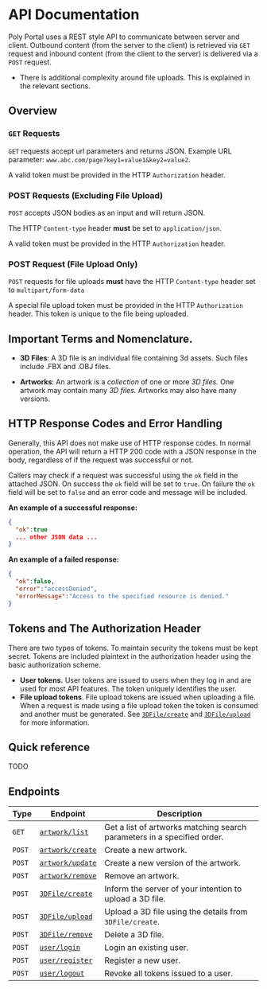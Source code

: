 # API Documentation

Poly Portal uses a REST style API to communicate between server and client. Outbound content (from the server to the client) is retrieved via `GET` request and inbound content (from the client to the server) is delivered via a `POST` request.

* There is additional complexity around file uploads. This is explained in the relevant sections.

## Overview

### `GET` Requests

`GET` requests accept url parameters and returns JSON. Example URL parameter: `www.abc.com/page?key1=value1&key2=value2`.

A valid token must be provided in the HTTP `Authorization` header.

### POST Requests (Excluding File Upload)

`POST` accepts JSON bodies as an input and will return JSON.

The HTTP `Content-type` header **must** be set to `application/json`.

A valid token must be provided in the HTTP `Authorization` header.

### POST Request (File Upload Only)

`POST` requests for file uploads **must** have the HTTP `Content-type` header set to `multipart/form-data`

A special file upload token must be provided in the HTTP `Authorization` header. This token is unique to the file being uploaded.


## Important Terms and Nomenclature.

* **3D Files**: A 3D file is an individual file containing 3d assets. Such files include .FBX and .OBJ files.
  
* **Artworks**: An artwork is a *collection* of one or more *3D files.* One artwork may contain many *3D files.* Artworks may also have many versions.

## HTTP Response Codes and Error Handling
Generally, this API does not make use of HTTP response codes. In normal operation, the API will return a HTTP 200 code with a JSON response in the body, regardless of if the request was successful or not.

Callers may check if a request was successful using the `ok` field in the attached JSON. On success the `ok` field will be set to `true`. On failure the `ok` field will be set to `false` and an error code and message will be included.

**An example of a successful response:**
```json
{
  "ok":true
  ... other JSON data ...
}
```

**An example of a failed response:**
```json
{
  "ok":false,
  "error":"accessDenied",
  "errorMessage":"Access to the specified resource is denied."
}
```

## Tokens and The Authorization Header
There are two types of tokens. To maintain security the tokens must be kept secret. Tokens are included plaintext in the authorization header using the basic authorization scheme.  

* **User tokens.** User tokens are issued to users when they log in and are used for most API features. The token uniquely identifies the user.
* **File upload tokens**. File upload tokens are issued when uploading a file. When a request is made using a file upload token the token is consumed and another must be generated. See [`3DFile/create`](3DFile/create.md) and [`3DFile/upload`](3DFile/upload.md) for more information.

## Quick reference
TODO

## Endpoints

| Type | Endpoint | Description |
| ---- | -------- | ----------- |
| `GET` | [`artwork/list`](artwork/list.md) | Get a list of artworks matching search parameters in a specified order. |
| `POST` | [`artwork/create`](artwork/create.md) | Create a new artwork. |
| `POST` | [`artwork/update`](artwork/update.md) | Create a new version of the artwork. |
| `POST` | [`artwork/remove`](artwork/remove.md) | Remove an artwork. |
| `POST` | [`3DFile/create`](3DFile/create.md) | Inform the server of your intention to upload a 3D file. |
| `POST` | [`3DFile/upload`](3DFile/upload.md) | Upload a 3D file using the details from `3DFile/create`. |
| `POST` | [`3DFile/remove`](3DFile/remove.md) | Delete a 3D file. |
| `POST` | [`user/login`](user/login.md) | Login an existing user. |
| `POST` | [`user/register`](user/register.md) | Register a new user. |
| `POST` | [`user/logout`](user/logout.md) | Revoke all tokens issued to a user. |

